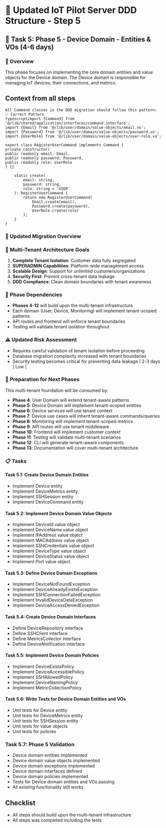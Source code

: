 # 🚀 Updated IoT Pilot Server DDD Structure - Step 5

## 🔌 Task 5: Phase 5 - Device Domain - Entities & VOs (4-6 days)

### 🎯 Overview
This phase focuses on implementing the core domain entities and value objects for the Device domain. The Device domain is responsible for managing IoT devices, their connections, and metrics.

## Context from all steps

```
All Command classes in the DDD migration should follow this pattern:
✅ Correct Pattern
typescriptimport {Command} from '@/lib/shared/application/interfaces/command.interface';
import {Email} from '@/lib/user/domain/value-objects/email.vo';
import {Password} from '@/lib/user/domain/value-objects/password.vo';
import {UserRole} from '@/lib/user/domain/value-objects/user-role.vo';

export class RegisterUserCommand implements Command {
private constructor(
public readonly email: Email,
public readonly password: Password,
public readonly role: UserRole
) {}

    static create(
        email: string,
        password: string,
        role: string = 'USER'
    ): RegisterUserCommand {
        return new RegisterUserCommand(
            Email.create(email),
            Password.create(password),
            UserRole.create(role)
        );
    }
}
```

### 🎯 Updated Migration Overview

### 🏢 Multi-Tenant Architecture Goals

1. **Complete Tenant Isolation**: Customer data fully segregated
2. **SUPERADMIN Capabilities**: Platform-wide management access
3. **Scalable Design**: Support for unlimited customers/organizations
4. **Security First**: Prevent cross-tenant data leakage
5. **DDD Compliance**: Clean domain boundaries with tenant awareness

### 🔄 Phase Dependencies

- **Phases 4-12** will build upon the multi-tenant infrastructure
- Each domain (User, Device, Monitoring) will implement tenant-scoped patterns
- API routes and frontend will enforce tenant boundaries
- Testing will validate tenant isolation throughout

### ⚠️ Updated Risk Assessment

- Requires careful validation of tenant isolation before proceeding
- Database migration complexity increased with tenant boundaries
- Security testing becomes critical for preventing data leakage               | 2-3 days | Low        |

### 🔄 Preparation for Next Phases

This multi-tenant foundation will be consumed by:
- **Phase 4**: User Domain will extend tenant-aware patterns
- **Phase 5**: Device Domain will implement tenant-scoped entities
- **Phase 6**: Device services will use tenant context
- **Phase 7**: Device use cases will inherit tenant-aware commands/queries
- **Phase 8**: Monitoring will implement tenant-scoped metrics
- **Phase 9**: API routes will use tenant middleware
- **Phase 10**: Frontend will implement customer context
- **Phase 11**: Testing will validate multi-tenant scenarios
- **Phase 12**: CLI will generate tenant-aware components
- **Phase 13**: Documentation will cover multi-tenant architecture


### 📋 Tasks

#### Task 5.1: Create Device Domain Entities
-  Implement Device entity
-  Implement DeviceMetrics entity
-  Implement SSHSession entity
-  Implement DeviceCommand entity

#### Task 5.2: Implement Device Domain Value Objects
-  Implement DeviceId value object
-  Implement DeviceName value object
-  Implement IPAddress value object
-  Implement MACAddress value object
-  Implement SSHCredentials value object
-  Implement DeviceType value object
-  Implement DeviceStatus value object
-  Implement Port value object

#### Task 5.3: Define Device Domain Exceptions
-  Implement DeviceNotFoundException
-  Implement DeviceAlreadyExistsException
-  Implement SSHConnectionFailedException
-  Implement InvalidDeviceDataException
-  Implement DeviceAccessDeniedException

#### Task 5.4: Create Device Domain Interfaces
-  Define DeviceRepository interface
-  Define SSHClient interface
-  Define MetricsCollector interface
-  Define DeviceNotification interface

#### Task 5.5: Implement Device Domain Policies
-  Implement DeviceExistsPolicy
-  Implement DeviceAccessiblePolicy
-  Implement SSHAllowedPolicy
-  Implement DeviceNamingPolicy
-  Implement MetricCollectionPolicy

#### Task 5.6: Write Tests for Device Domain Entities and VOs
-  Unit tests for Device entity
-  Unit tests for DeviceMetrics entity
-  Unit tests for SSHSession entity
-  Unit tests for value objects
-  Unit tests for policies

###  Task 5.7: Phase 5 Validation
-  Device domain entities implemented
-  Device domain value objects implemented
-  Device domain exceptions implemented
-  Device domain interfaces defined
-  Device domain policies implemented
-  Tests for Device domain entities and VOs passing
-  All existing functionality still works

## Checklist
-  All steps should build upon the multi-tenant infrastructure
-  All steps was completed including the tests